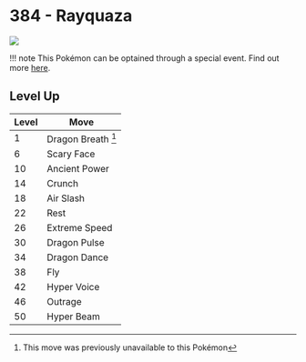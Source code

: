 # 384 - Rayquaza
![][384]

!!! note
    This Pokémon can be optained through a special event. Find out more [here](../../special_events/#rayquaza).

## Level Up

Level | Move
---   | ---
  1   | Dragon Breath [^1]
  6   | Scary Face
 10   | Ancient Power
 14   | Crunch
 18   | Air Slash
 22   | Rest
 26   | Extreme Speed
 30   | Dragon Pulse
 34   | Dragon Dance
 38   | Fly
 42   | Hyper Voice
 46   | Outrage
 50   | Hyper Beam



[384]: ../img/pokemon/384.png

[^1]: This move was previously unavailable to this Pokémon